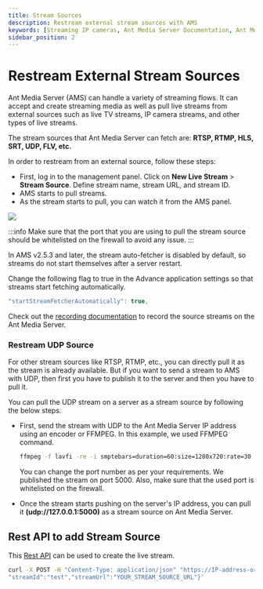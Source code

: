 ```yaml
---
title: Stream Sources
description: Restream external stream sources with AMS
keywords: [Streaming IP cameras, Ant Media Server Documentation, Ant Media Server Tutorials]
sidebar_position: 2
---
```


# Restream External Stream Sources

Ant Media Server (AMS) can handle a variety of streaming flows. It can accept and create streaming media as well as pull live streams from external sources such as live TV streams, IP camera streams, and other types of live streams.

The stream sources that Ant Media Server can fetch are: **RTSP, RTMP, HLS, SRT, UDP, FLV, etc.**

In order to restream from an external source, follow these steps:

- First, log in to the management panel. Click on 
**New Live Stream** > **Stream Source**. Define stream name, stream URL, and stream ID.
- AMS starts to pull streams.
- As the stream starts to pull, you can watch it from the AMS panel.

![](@site/static/img/publish-live-stream/IP-Camera-and-External-Sources/Stream-Source.png)

:::info
Make sure that the port that you are using to pull the stream source should be whitelisted on the firewall to avoid any issue.
:::

In AMS v2.5.3 and later, the stream auto-fetcher is disabled by default, so streams do not start themselves after a server restart. 

Change the following flag to true in the Advance application settings so that streams start fetching automatically.

```js
"startStreamFetcherAutomatically": true,
```

Check out the [recording documentation](https://antmedia.io/docs/category/recording-live-streams/) to record the source streams on the Ant Media Server.

### Restream UDP Source

For other stream sources like RTSP, RTMP, etc., you can directly pull it as the stream is already available. But if you want to send a stream to AMS with UDP, then first you have to publish it to the server and then you have to pull it.

You can pull the UDP stream on a server as a stream source by following the below steps.

 - First, send the stream with UDP to the Ant Media Server IP address using an encoder or FFMPEG. In this example, we used FFMPEG command.

   ```bash
   ffmpeg -f lavfi -re -i smptebars=duration=60:size=1280x720:rate=30 -f lavfi -re -i sine=frequency=1000:duration=60:sample_rate=44100 -pix_fmt yuv420p -c:v libx264 -b:v 1000k -g 30 -keyint_min 120 -profile:v baseline -preset veryfast -f mpegts "udp://server-IP:5000?pkt_size=1316"
   ```

   You can change the port number as per your requirements. We published the stream on port 5000. Also, make sure that the used port is whitelisted on the firewall.

 - Once the stream starts pushing on the server's IP address, you can pull it  **(udp://127.0.0.1:5000)** as a stream source on Ant Media Server.

## Rest API to add Stream Source

This [Rest API](https://antmedia.io/rest/#/default/createBroadcast) can be used to create the live stream.

```bash
curl -X POST -H "Content-Type: application/json" "https://IP-address-or-domain:Port/App-Name/rest/v2/broadcasts/create?autoStart=false" -d '{ "type":"streamSource","name":"test",
"streamId":"test","streamUrl":"YOUR_STREAM_SOURCE_URL"}'
```
